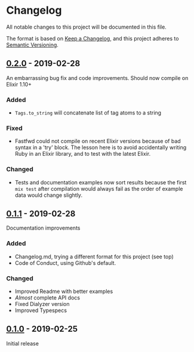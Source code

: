 # Changelog
All notable changes to this project will be documented in this file.

The format is based on [Keep a Changelog](https://keepachangelog.com/en/1.0.0/),
and this project adheres to [Semantic Versioning](https://semver.org/spec/v2.0.0.html).

## [0.2.0] - 2019-02-28
An embarrassing bug fix and code improvements. Should now compile on Elixir 1.10+

### Added
- `Tags.to_string` will concatenate list of tag atoms to a string

### Fixed
- Fastfwd could not compile on recent Elixir versions because of bad syntax in a 'try' block. 
  The lesson here is to avoid accidentally writing Ruby in an Elixir library, and to test with
  the latest Elixir.
  
### Changed 
- Tests and documentation examples now sort results because the first `mix test` after 
  compilation would always fail as the order of example data would change slightly. 

## [0.1.1] - 2019-02-28
Documentation improvements

### Added
- Changelog.md, trying a different format for this project (see top)
- Code of Conduct, using Github's default.

### Changed
- Improved Readme with better examples
- *Almost* complete API docs
- Fixed Dialyzer version
- Improved Typespecs

## [0.1.0] - 2019-02-25
Initial release

[0.2.0]: https://github.com/Digital-Identity-Labs/fastfwd/compare/0.1.1...0.2.0
[0.1.1]: https://github.com/Digital-Identity-Labs/fastfwd/compare/0.1.0...0.1.1
[0.1.0]: https://github.com/Digital-Identity-Labs/fastfwd/compare/releases/tag/0.1.0